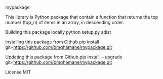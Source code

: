 mypackage

This library is Python package that contain a function that returns the top number (top_n) of items in an array, in descending order.

Building this package locally
python setup.py sdist

Installing this package from Github
pip install git+https://github.com/bmqhamane/mypackage.git

Updating this package from Github
pip install --upgrade git+https://github.com/bmqhamane/mypackage.git

License
MIT